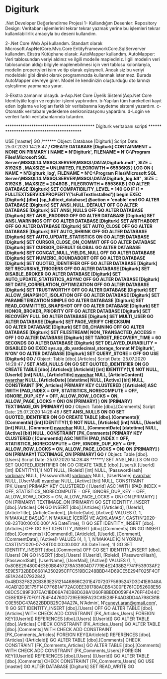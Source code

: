 # Digiturk
.Net Developer Değerlendirme Projesi 
1- Kullandığım Desenler:
Repository Design: Veritabanı işlemlerini tekrar tekrar yazmak yerine bu işlemleri tekrar kullanılabilirlik amacıyla bu deseni kullandım.

2-.Net Core Web Api kullandım. Standart olarak Microsoft.AspNetCore.Mvc.Core
EntityFrameworkCore.SqlServerver kullandım.
Ekstra Kütüphane olarak: AutoMapper kullandım.
AutoMapper: Veri tablosundan veriyi aldınız ve ilgili modelle maplediniz. İlgili modelin veri tablosundan aldığı bilgiyle maplenebilmesi için veri tablosu kolonlarıyla, modelin propertyleri isim ve tip olarak eşleşmeli. Ancak siz bu veriyi modeldeki gibi direkt olarak programınızda kullanmak istenmez. Burada AutoMapper devreye girer. Model ile kendinizin oluşturduğu dto larınızı eşleştirme yapmanıza yarar.

3-Ekstra zamanım olsaydı. 
	a-Asp.Net Core Üyelik Sistemi(Asp.Net Core Identity)ile login ve register işlemi yaptırırdım. 
	b-Yapılan tüm hareketleri kayıt eden loglama ve logları farklı bir veritabanına kaydetme sistemi yazardım.
	c-Otomatik veritabanı yedekleme senkronizasyonu yapardım.
	d-Login ve verileri farklı veritabanlarında tutardım.


***************************************** Digiturk veritabanı scripti ****** ***********************************


USE [master]
GO
/****** Object:  Database [Digiturk]    Script Date: 25.07.2020 14:28:47 ******/
CREATE DATABASE [Digiturk]
 CONTAINMENT = NONE
 ON  PRIMARY 
( NAME = N'Digiturk', FILENAME = N'C:\Program Files\Microsoft SQL Server\MSSQL14.MSSQLSERVER\MSSQL\DATA\Digiturk.mdf' , SIZE = 8192KB , MAXSIZE = UNLIMITED, FILEGROWTH = 65536KB )
 LOG ON 
( NAME = N'Digiturk_log', FILENAME = N'C:\Program Files\Microsoft SQL Server\MSSQL14.MSSQLSERVER\MSSQL\DATA\Digiturk_log.ldf' , SIZE = 8192KB , MAXSIZE = 2048GB , FILEGROWTH = 65536KB )
GO
ALTER DATABASE [Digiturk] SET COMPATIBILITY_LEVEL = 140
GO
IF (1 = FULLTEXTSERVICEPROPERTY('IsFullTextInstalled'))
begin
EXEC [Digiturk].[dbo].[sp_fulltext_database] @action = 'enable'
end
GO
ALTER DATABASE [Digiturk] SET ANSI_NULL_DEFAULT OFF 
GO
ALTER DATABASE [Digiturk] SET ANSI_NULLS OFF 
GO
ALTER DATABASE [Digiturk] SET ANSI_PADDING OFF 
GO
ALTER DATABASE [Digiturk] SET ANSI_WARNINGS OFF 
GO
ALTER DATABASE [Digiturk] SET ARITHABORT OFF 
GO
ALTER DATABASE [Digiturk] SET AUTO_CLOSE OFF 
GO
ALTER DATABASE [Digiturk] SET AUTO_SHRINK OFF 
GO
ALTER DATABASE [Digiturk] SET AUTO_UPDATE_STATISTICS ON 
GO
ALTER DATABASE [Digiturk] SET CURSOR_CLOSE_ON_COMMIT OFF 
GO
ALTER DATABASE [Digiturk] SET CURSOR_DEFAULT  GLOBAL 
GO
ALTER DATABASE [Digiturk] SET CONCAT_NULL_YIELDS_NULL OFF 
GO
ALTER DATABASE [Digiturk] SET NUMERIC_ROUNDABORT OFF 
GO
ALTER DATABASE [Digiturk] SET QUOTED_IDENTIFIER OFF 
GO
ALTER DATABASE [Digiturk] SET RECURSIVE_TRIGGERS OFF 
GO
ALTER DATABASE [Digiturk] SET  DISABLE_BROKER 
GO
ALTER DATABASE [Digiturk] SET AUTO_UPDATE_STATISTICS_ASYNC OFF 
GO
ALTER DATABASE [Digiturk] SET DATE_CORRELATION_OPTIMIZATION OFF 
GO
ALTER DATABASE [Digiturk] SET TRUSTWORTHY OFF 
GO
ALTER DATABASE [Digiturk] SET ALLOW_SNAPSHOT_ISOLATION OFF 
GO
ALTER DATABASE [Digiturk] SET PARAMETERIZATION SIMPLE 
GO
ALTER DATABASE [Digiturk] SET READ_COMMITTED_SNAPSHOT OFF 
GO
ALTER DATABASE [Digiturk] SET HONOR_BROKER_PRIORITY OFF 
GO
ALTER DATABASE [Digiturk] SET RECOVERY FULL 
GO
ALTER DATABASE [Digiturk] SET  MULTI_USER 
GO
ALTER DATABASE [Digiturk] SET PAGE_VERIFY CHECKSUM  
GO
ALTER DATABASE [Digiturk] SET DB_CHAINING OFF 
GO
ALTER DATABASE [Digiturk] SET FILESTREAM( NON_TRANSACTED_ACCESS = OFF ) 
GO
ALTER DATABASE [Digiturk] SET TARGET_RECOVERY_TIME = 60 SECONDS 
GO
ALTER DATABASE [Digiturk] SET DELAYED_DURABILITY = DISABLED 
GO
EXEC sys.sp_db_vardecimal_storage_format N'Digiturk', N'ON'
GO
ALTER DATABASE [Digiturk] SET QUERY_STORE = OFF
GO
USE [Digiturk]
GO
/****** Object:  Table [dbo].[Articles]    Script Date: 25.07.2020 14:28:47 ******/
SET ANSI_NULLS ON
GO
SET QUOTED_IDENTIFIER ON
GO
CREATE TABLE [dbo].[Articles](
	[ArticleId] [int] IDENTITY(1,1) NOT NULL,
	[UserId] [int] NULL,
	[ArticleTitle] [nvarchar](max) NULL,
	[ArticleContent] [nvarchar](max) NULL,
	[ArticleDate] [datetime] NULL,
	[Active] [bit] NULL,
 CONSTRAINT [PK_Articles] PRIMARY KEY CLUSTERED 
(
	[ArticleId] ASC
)WITH (PAD_INDEX = OFF, STATISTICS_NORECOMPUTE = OFF, IGNORE_DUP_KEY = OFF, ALLOW_ROW_LOCKS = ON, ALLOW_PAGE_LOCKS = ON) ON [PRIMARY]
) ON [PRIMARY] TEXTIMAGE_ON [PRIMARY]
GO
/****** Object:  Table [dbo].[Comments]    Script Date: 25.07.2020 14:28:48 ******/
SET ANSI_NULLS ON
GO
SET QUOTED_IDENTIFIER ON
GO
CREATE TABLE [dbo].[Comments](
	[CommentId] [int] IDENTITY(1,1) NOT NULL,
	[ArticleId] [int] NULL,
	[UserId] [int] NULL,
	[Comment] [nvarchar](max) NULL,
	[CommentDate] [datetime] NULL,
	[Active] [bit] NULL,
 CONSTRAINT [PK_Comments] PRIMARY KEY CLUSTERED 
(
	[CommentId] ASC
)WITH (PAD_INDEX = OFF, STATISTICS_NORECOMPUTE = OFF, IGNORE_DUP_KEY = OFF, ALLOW_ROW_LOCKS = ON, ALLOW_PAGE_LOCKS = ON) ON [PRIMARY]
) ON [PRIMARY] TEXTIMAGE_ON [PRIMARY]
GO
/****** Object:  Table [dbo].[Users]    Script Date: 25.07.2020 14:28:48 ******/
SET ANSI_NULLS ON
GO
SET QUOTED_IDENTIFIER ON
GO
CREATE TABLE [dbo].[Users](
	[UserId] [int] IDENTITY(1,1) NOT NULL,
	[RoleId] [int] NULL,
	[PasswordHash] [varbinary](max) NULL,
	[PasswordSalt] [varbinary](max) NULL,
	[UserName] [nvarchar](max) NULL,
	[UserMail] [nvarchar](100) NULL,
	[Active] [bit] NULL,
 CONSTRAINT [PK_Users] PRIMARY KEY CLUSTERED 
(
	[UserId] ASC
)WITH (PAD_INDEX = OFF, STATISTICS_NORECOMPUTE = OFF, IGNORE_DUP_KEY = OFF, ALLOW_ROW_LOCKS = ON, ALLOW_PAGE_LOCKS = ON) ON [PRIMARY]
) ON [PRIMARY] TEXTIMAGE_ON [PRIMARY]
GO
SET IDENTITY_INSERT [dbo].[Articles] ON 
GO
INSERT [dbo].[Articles] ([ArticleId], [UserId], [ArticleTitle], [ArticleContent], [ArticleDate], [Active]) VALUES (1, 1, N'MAKALE BAŞLIĞI', N'MAKALE İÇERİĞİ VE AÇIKLAMASI', CAST(N'2020-08-23T00:00:00.000' AS DateTime), 1)
GO
SET IDENTITY_INSERT [dbo].[Articles] OFF
GO
SET IDENTITY_INSERT [dbo].[Comments] ON 
GO
INSERT [dbo].[Comments] ([CommentId], [ArticleId], [UserId], [Comment], [CommentDate], [Active]) VALUES (4, 1, 1, N'MAKALE İÇİN YORUM', CAST(N'2020-07-28T00:00:00.000' AS DateTime), 1)
GO
SET IDENTITY_INSERT [dbo].[Comments] OFF
GO
SET IDENTITY_INSERT [dbo].[Users] ON 
GO
INSERT [dbo].[Users] ([UserId], [RoleId], [PasswordHash], [PasswordSalt], [UserName], [UserMail], [Active]) VALUES (1, 1, 0x80BE2948004E3E0B8457278A33604D7779E4E2438B2F741F53903AF25E9E5732BBD6681A350295CFFC519BC248BBD44D69CE5E294F025F4CF4E1A244D7932842, 0x4BD32F822CB383E25121446866C201E4707207F5695247D3D41E8048A4CAB12D3E175F14C7F6B1AF72AC0EE391788ACB54300FE761CD52608E5608DC5C89F307EAC1BD66A74DB8D638A1260F8BBDD059F4A76FF4D44CCE8E1DFE70F0117E4F44760D729EE9BFA23CA1E28FF4AD8DD4A798CB1BC0E55DC47A622BDDB25C94A27A, N'Admin', N'cuneyt.aran@gmail.com', 1)
GO
SET IDENTITY_INSERT [dbo].[Users] OFF
GO
ALTER TABLE [dbo].[Articles]  WITH CHECK ADD  CONSTRAINT [FK_Articles_Users] FOREIGN KEY([UserId])
REFERENCES [dbo].[Users] ([UserId])
GO
ALTER TABLE [dbo].[Articles] CHECK CONSTRAINT [FK_Articles_Users]
GO
ALTER TABLE [dbo].[Comments]  WITH CHECK ADD  CONSTRAINT [FK_Comments_Articles] FOREIGN KEY([ArticleId])
REFERENCES [dbo].[Articles] ([ArticleId])
GO
ALTER TABLE [dbo].[Comments] CHECK CONSTRAINT [FK_Comments_Articles]
GO
ALTER TABLE [dbo].[Comments]  WITH CHECK ADD  CONSTRAINT [FK_Comments_Users] FOREIGN KEY([UserId])
REFERENCES [dbo].[Users] ([UserId])
GO
ALTER TABLE [dbo].[Comments] CHECK CONSTRAINT [FK_Comments_Users]
GO
USE [master]
GO
ALTER DATABASE [Digiturk] SET  READ_WRITE 
GO

***************************************************************************************************************************

